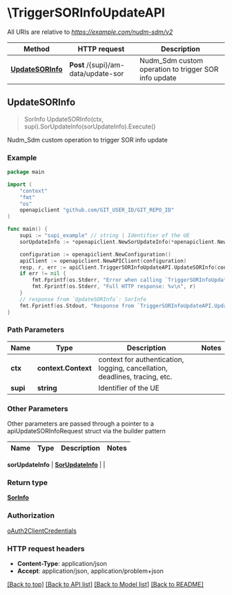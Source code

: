# \TriggerSORInfoUpdateAPI

All URIs are relative to *https://example.com/nudm-sdm/v2*

Method | HTTP request | Description
------------- | ------------- | -------------
[**UpdateSORInfo**](TriggerSORInfoUpdateAPI.md#UpdateSORInfo) | **Post** /{supi}/am-data/update-sor | Nudm_Sdm custom operation to trigger SOR info update



## UpdateSORInfo

> SorInfo UpdateSORInfo(ctx, supi).SorUpdateInfo(sorUpdateInfo).Execute()

Nudm_Sdm custom operation to trigger SOR info update

### Example

```go
package main

import (
	"context"
	"fmt"
	"os"
	openapiclient "github.com/GIT_USER_ID/GIT_REPO_ID"
)

func main() {
	supi := "supi_example" // string | Identifier of the UE
	sorUpdateInfo := *openapiclient.NewSorUpdateInfo(*openapiclient.NewPlmnId("Mcc_example", "Mnc_example")) // SorUpdateInfo |  (optional)

	configuration := openapiclient.NewConfiguration()
	apiClient := openapiclient.NewAPIClient(configuration)
	resp, r, err := apiClient.TriggerSORInfoUpdateAPI.UpdateSORInfo(context.Background(), supi).SorUpdateInfo(sorUpdateInfo).Execute()
	if err != nil {
		fmt.Fprintf(os.Stderr, "Error when calling `TriggerSORInfoUpdateAPI.UpdateSORInfo``: %v\n", err)
		fmt.Fprintf(os.Stderr, "Full HTTP response: %v\n", r)
	}
	// response from `UpdateSORInfo`: SorInfo
	fmt.Fprintf(os.Stdout, "Response from `TriggerSORInfoUpdateAPI.UpdateSORInfo`: %v\n", resp)
}
```

### Path Parameters


Name | Type | Description  | Notes
------------- | ------------- | ------------- | -------------
**ctx** | **context.Context** | context for authentication, logging, cancellation, deadlines, tracing, etc.
**supi** | **string** | Identifier of the UE | 

### Other Parameters

Other parameters are passed through a pointer to a apiUpdateSORInfoRequest struct via the builder pattern


Name | Type | Description  | Notes
------------- | ------------- | ------------- | -------------

 **sorUpdateInfo** | [**SorUpdateInfo**](SorUpdateInfo.md) |  | 

### Return type

[**SorInfo**](SorInfo.md)

### Authorization

[oAuth2ClientCredentials](../README.md#oAuth2ClientCredentials)

### HTTP request headers

- **Content-Type**: application/json
- **Accept**: application/json, application/problem+json

[[Back to top]](#) [[Back to API list]](../README.md#documentation-for-api-endpoints)
[[Back to Model list]](../README.md#documentation-for-models)
[[Back to README]](../README.md)

